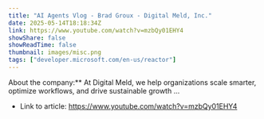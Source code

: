 ```yaml
---
title: "AI Agents Vlog - Brad Groux - Digital Meld, Inc."
date: 2025-05-14T18:18:34Z
link: https://www.youtube.com/watch?v=mzbQy01EHY4
showShare: false
showReadTime: false
thumbnail: images/misc.png
tags: ["developer.microsoft.com/en-us/reactor"]
---
```

About the company:** At Digital Meld, we help organizations scale smarter, optimize workflows, and drive sustainable growth ...

- Link to article: https://www.youtube.com/watch?v=mzbQy01EHY4